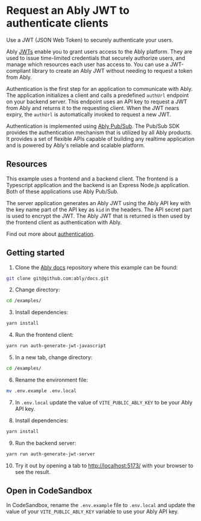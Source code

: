# Request an Ably JWT to authenticate clients

Use a JWT (JSON Web Token) to securely authenticate your users.

Ably [JWTs](https://jwt.io/) enable you to grant users access to the Ably platform. They are used to issue time-limited credentials that securely authorize users, and manage which resources each user has access to. You can use a JWT-compliant library to create an Ably JWT without needing to request a token from Ably.

Authentication is the first step for an application to communicate with Ably. The application initializes a client and calls a predefined `authUrl` endpoint on your backend server. This endpoint uses an API key to request a JWT from Ably and returns it to the requesting client. When the JWT nears expiry, the `authUrl` is automatically invoked to request a new JWT.

Authentication is implemented using [Ably Pub/Sub](https://ably.com/docs/auth). The Pub/Sub SDK provides the authentication mechanism that is utilized by all Ably products. It provides a set of flexible APIs capable of building any realtime application and is powered by Ably's reliable and scalable platform.

## Resources

This example uses a frontend and a backend client. The frontend is a Typescript application and the backend is an Express Node.js application. Both of these applications use Ably Pub/Sub.

The server application generates an Ably JWT using the Ably API key with the key name part of the API key as `kid` in the headers. The API secret part is used to encrypt the JWT. The Ably JWT that is returned is then used by the frontend client as authentication with Ably.

Find out more about [authentication](https://ably.com/docs/auth/token?lang=javascript#jwt).

## Getting started

1. Clone the [Ably docs](https://github.com/ably/docs) repository where this example can be found:

```sh
git clone git@github.com:ably/docs.git
```

2. Change directory:

```sh
cd /examples/
```

3. Install dependencies:

```sh
yarn install
```

4. Run the frontend client:

```sh
yarn run auth-generate-jwt-javascript
```

5. In a new tab, change directory:

```sh
cd /examples/
```

6. Rename the environment file:

```sh
mv .env.example .env.local
```

7. In `.env.local` update the value of `VITE_PUBLIC_ABLY_KEY` to be your Ably API key.

8. Install dependencies:

```sh
yarn install
```

9. Run the backend server:

```sh
yarn run auth-generate-jwt-server
```

10. Try it out by opening a tab to [http://localhost:5173/](http://localhost:5173/) with your browser to see the result.

## Open in CodeSandbox

In CodeSandbox, rename the `.env.example` file to `.env.local` and update the value of your `VITE_PUBLIC_ABLY_KEY` variable to use your Ably API key.
